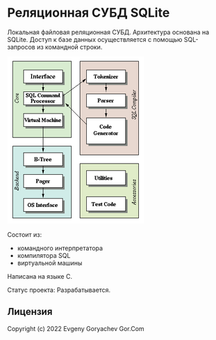 # Реляционная СУБД SQLite

Локальная файловая реляционная СУБД.
Архитектура основана на SQLite.
Доступ к базе данных осуществляется с помощью SQL-запросов из командной строки.

![Arhitecture_SQLite](Arhitecture_SQLite.gif)

Состоит из:
- командного интерпретатора
- компилятора SQL
- виртуальной машины

Написана на языке C.

Статус проекта: Разрабатывается.

## Лицензия

Copyright (c) 2022 Evgeny Goryachev
Gor.Com 


